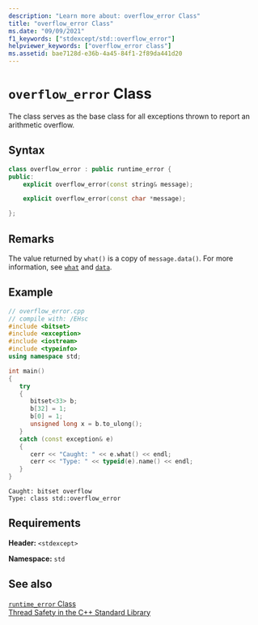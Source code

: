 ```yaml
---
description: "Learn more about: overflow_error Class"
title: "overflow_error Class"
ms.date: "09/09/2021"
f1_keywords: ["stdexcept/std::overflow_error"]
helpviewer_keywords: ["overflow_error class"]
ms.assetid: bae7128d-e36b-4a45-84f1-2f89da441d20
---
```

# `overflow_error` Class

The class serves as the base class for all exceptions thrown to report an arithmetic overflow.

## Syntax

```cpp
class overflow_error : public runtime_error {
public:
    explicit overflow_error(const string& message);

    explicit overflow_error(const char *message);

};
```

## Remarks

The value returned by `what()` is a copy of `message.data()`. For more information, see [`what`](../standard-library/exception-class.md) and [`data`](../standard-library/basic-string-class.md#data).

## Example

```cpp
// overflow_error.cpp
// compile with: /EHsc
#include <bitset>
#include <exception>
#include <iostream>
#include <typeinfo>
using namespace std;

int main()
{
   try
   {
      bitset<33> b;
      b[32] = 1;
      b[0] = 1;
      unsigned long x = b.to_ulong();
   }
   catch (const exception& e)
   {
      cerr << "Caught: " << e.what() << endl;
      cerr << "Type: " << typeid(e).name() << endl;
   }
}
```

```Output
Caught: bitset overflow
Type: class std::overflow_error
```

## Requirements

**Header:** `<stdexcept>`

**Namespace:** `std`

## See also

[`runtime_error` Class](../standard-library/runtime-error-class.md)\
[Thread Safety in the C++ Standard Library](../standard-library/thread-safety-in-the-cpp-standard-library.md)
